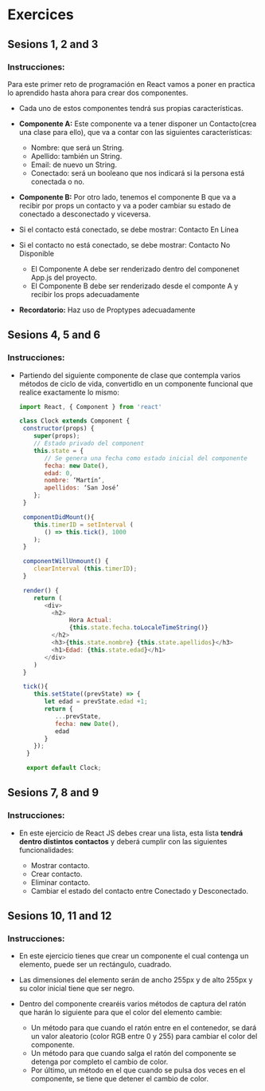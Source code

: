 # Exercices

## Sesions 1, 2 and 3

### Instrucciones:

Para este primer reto de programación en React vamos a poner en practica lo aprendido hasta ahora para crear dos componentes.

- Cada uno de estos componentes tendrá sus propias características.

- **Componente A:** Este componente va a tener disponer un Contacto(crea una clase para ello), que va a contar con las siguientes características:

  - Nombre: que será un String.
  - Apellido: también un String.
  - Email: de nuevo un String.
  - Conectado: será un booleano que nos indicará si la persona está conectada o no.

- **Componente B:** Por otro lado, tenemos el componente B que va a recibir por props un contacto y va a poder cambiar su estado de conectado a desconectado y viceversa.

- Si el contacto está conectado, se debe mostrar: Contacto En Línea

- Si el contacto no está conectado, se debe mostrar: Contacto No Disponible

  - El Componente A debe ser renderizado dentro del componenet App.js del proyecto.
  - El Componente B debe ser renderizado desde el componte A y recibir los props adecuadamente

- **Recordatorio:** Haz uso de Proptypes adecuadamente

## Sesions 4, 5 and 6

### Instrucciones:

- Partiendo del siguiente componente de clase que contempla varios métodos de ciclo de vida, convertidlo en un componente funcional que realice exactamente lo mismo:

  ```javascript
  import React, { Component } from 'react'

  class Clock extends Component {
   constructor(props) {
      super(props);
      // Estado privado del component
      this.state = {
         // Se genera una fecha como estado inicial del componente
         fecha: new Date(),
         edad: 0,
         nombre: ‘Martín’,
         apellidos: ‘San José’
      };
   }

   componentDidMount(){
      this.timerID = setInterval (
         () => this.tick(), 1000
      );
   }

   componentWillUnmount() {
      clearInterval (this.timerID);
   }

   render() {
      return (
         <div>
           <h2>
                Hora Actual:
                {this.state.fecha.toLocaleTimeString()}
           </h2>
           <h3>{this.state.nombre} {this.state.apellidos}</h3>
           <h1>Edad: {this.state.edad}</h1>
         </div>
      )
   }

   tick(){
      this.setState((prevState) => {
         let edad = prevState.edad +1;
         return {
            ...prevState,
            fecha: new Date(),
            edad
         }
      });
    }

    export default Clock;
  ```

## Sesions 7, 8 and 9

### Instrucciones:

- En este ejercicio de React JS debes crear una lista, esta lista **tendrá dentro distintos contactos** y deberá cumplir con las siguientes funcionalidades:

  - Mostrar contacto.
  - Crear contacto.
  - Eliminar contacto.
  - Cambiar el estado del contacto entre Conectado y Desconectado.

## Sesions 10, 11 and 12

### Instrucciones:

- En este ejercicio tienes que crear un componente el cual contenga un elemento, puede ser un rectángulo, cuadrado.

- Las dimensiones del elemento serán de ancho 255px y de alto 255px y su color inicial tiene que ser negro.

- Dentro del componente crearéis varios métodos de captura del ratón que harán lo siguiente para que el color del elemento cambie:

  - Un método para que cuando el ratón entre en el contenedor, se dará un valor aleatorio (color RGB entre 0 y 255) para cambiar el color del componente.
  - Un método para que cuando salga el ratón del componente se detenga por completo el cambio de color.
  - Por último, un método en el que cuando se pulsa dos veces en el componente, se tiene que detener el cambio de color.
